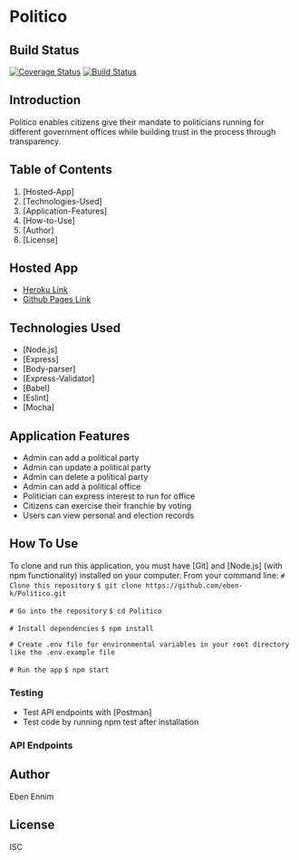 # Politico #

## Build Status ##
[![Coverage Status](https://coveralls.io/repos/github/eben-k/Politico/badge.svg?branch=unit-tests-163481759)](https://coveralls.io/github/eben-k/Politico?branch=unit-tests-163481759)
[![Build Status](https://travis-ci.com/eben-k/Politico.svg?branch=develop)](https://travis-ci.com/eben-k/Politico)

## Introduction ##
Politico enables citizens give their mandate to politicians running for different government offices while building trust in the process through transparency.

## Table of Contents ##
1. [Hosted-App]
2. [Technologies-Used]
3. [Application-Features]
4. [How-to-Use]
5. [Author]
6. [License]

## Hosted App ##
* [Heroku Link](https://politico-io.herokuapp.com/)
* [Github Pages Link](https://eben-k.github.io/Politico/)

## Technologies Used ##
* [Node.js]
* [Express]
* [Body-parser]
* [Express-Validator]
* [Babel]
* [Eslint]
* [Mocha]

## Application Features ##
* Admin can add a political party
* Admin can update a political party
* Admin can delete a political party
* Admin can add a political office
* Politician can express interest to run for office
* Citizens can exercise their franchie by voting
* Users can view personal and election records 

## How To Use ##
To clone and run this application, you must have [Git] and [Node.js] (with npm functionality) installed on your computer. From your command line:
`# Clone this repository`
`$ git clone https://github.com/eben-k/Politico.git`

`# Go into the repository`
`$ cd Politico`

`# Install dependencies`
`$ npm install`

`# Create .env file for environmental variables in your root directory like the .env.example file`

`# Run the app`
`$ npm start`

### Testing ###
* Test API endpoints with [Postman]
* Test code by running npm test after installation

### API Endpoints ###

## Author ##
Eben Ennim

## License ##
ISC
